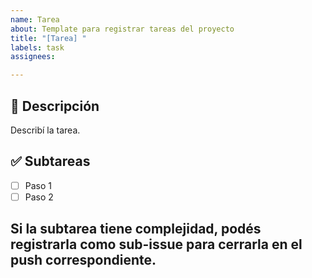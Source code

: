 ```yaml
---
name: Tarea
about: Template para registrar tareas del proyecto
title: "[Tarea] "
labels: task
assignees: 

---
```


## 📝 Descripción
Describí la tarea.

## ✅ Subtareas
- [ ] Paso 1
- [ ] Paso 2

## Si la subtarea tiene complejidad, podés registrarla como sub-issue para cerrarla en el push correspondiente.
